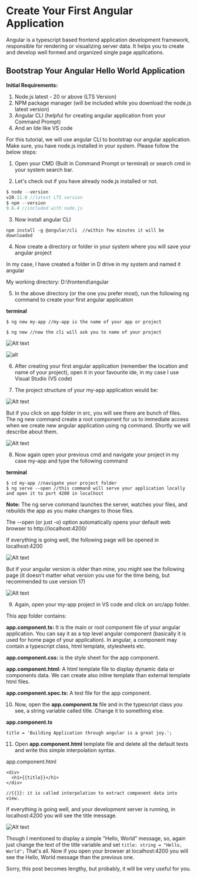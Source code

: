 # Create Your First Angular Application

Angular is a typescript based frontend application development framework, responsible for rendering or visualizing server data. It helps you to create and develop well formed and organized single page applications.

## Bootstrap Your Angular Hello World Application


**Initial Requirements:**

1. Node.js latest - 20 or above (LTS Version)
2. NPM package manager (will be included while you download the node.js latest version)
3. Angular CLI (helpful for creating angular application from your Command Prompt)
4. And an Ide like VS code

For this tutorial, we will use angular CLI to bootstrap our angular application. Make sure, you have node.js installed in your system. Please follow the below steps: 

1. Open your CMD (Built in Command Prompt or terminal) or search cmd in your system search bar.

2. Let's check out if you have already node.js installed or not.

```js
$ node --version
v20.11.0 //latest LTS version
$ npm --version
9.6.4 //included with node.js
```

3. Now install angular CLI

```
npm install -g @angular/cli  //within few minutes it will be downloaded
```

4. Now create a directory or folder in your system where you will save your angular project

In my case, I have created a folder in D drive in my system and named it angular

My working directory: D:\frontend\angular

5. In the above directory (or the one you prefer most), run the following ng command to create your first angular application

**terminal**

```
$ ng new my-app //my-app is the name of your app or project

$ ng new //now the cli will ask you to name of your project
```


![Alt text](image1.png)

![alt](https://file-hosting.dashnexpages.net/marketingstrategy/codeinjar/assets/images/angular/create-your-first-angular-application/image1.png)

6. After creating your first angular application (remember the location and name of your project), open it in your favourite ide, in my case I use Visual Studio (VS code)

7. The project structure of your my-app application would be:

![Alt text](image2.png)


But if you click on app folder in src, you will see there are bunch of files. The ng new command create a root component for us to immediate access when we create new angular application using ng command. Shortly we will describe about them.

![Alt text](image3.png)


8. Now again open your previous cmd and navigate your project in my case my-app and type the following command

**terminal**
```
$ cd my-app //navigate your project folder
$ ng serve --open //this command will serve your application locally and open it to port 4200 in localhost
``` 

**Note:** The ng serve command launches the server, watches your files, and rebuilds the app as you make changes to those files. <br/>

The --open (or just -o) option automatically opens your default web browser to http://localhost:4200/

If everything is going well, the following page will be opened in localhost:4200

![Alt text](image4.png)


But if your angular version is older than mine, you might see the following page (it doesn't matter what version you use for the time being, but recommended to use version 17)

![Alt text](image-5.png)

9. Again, open your my-app project in VS code and click on src/app folder. 

This app folder contains: 

**app.component.ts:** It is the main or root component file of your angular application. You can say it as a top level angular component (basically it is used for home page of your application). In angular, a component may contain a typescript class, html template, stylesheets etc.

**app.component.css:** is the style sheet for the app component.

**app.component.html:** A html template file to display dynamic data or components data. We can create also inline template than external template html files.

**app.component.spec.ts:** A test file for the app component.

10. Now, open the **app.component.ts** file and in the typescript class you see, a string variable called title. Change it to something else.

**app.component.ts**
```
title = 'Building Application through angular is a great joy.';
```

11. Open **app.component.html** template file and delete all the default texts and write this simple interpolation syntax.

app.component.html
```
<div>
  <h1>{{title}}</h1>
</div>

//{{}}: it is called interpolation to extract component data into view.
```

If everything is going well, and your development server is running, in localhost:4200 you will see the title message.

![Alt text](image6.png)


Though I mentioned to display a simple "Hello, World" message, so, again just change the text of the title variable and set ```title: string = "Hello, World";``` That's all. Now if you open your browser at localhost:4200 you will see the Hello, World message than the previous one.

Sorry, this post becomes lengthy, but probably, it will be very useful for you.

